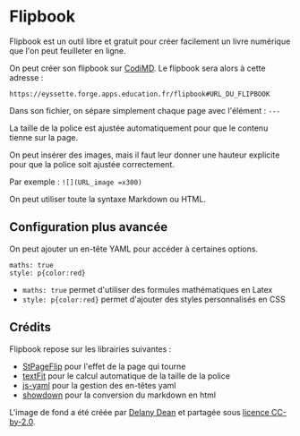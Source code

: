 # Flipbook

Flipbook est un outil libre et gratuit pour créer facilement un livre numérique que l'on peut feuilleter en ligne.

On peut créer son flipbook sur [CodiMD](https://codimd.apps.education.fr/). Le flipbook sera alors à cette adresse :

`https://eyssette.forge.apps.education.fr/flipbook#URL_DU_FLIPBOOK`

Dans son fichier, on sépare simplement chaque page avec l'élément : `---`

La taille de la police est ajustée automatiquement pour que le contenu tienne sur la page.

On peut insérer des images, mais il faut leur donner une hauteur explicite pour que la police soit ajustée correctement.

Par exemple : `![](URL_image =x300)`

On peut utiliser toute la syntaxe Markdown ou HTML.

## Configuration plus avancée

On peut ajouter un en-tête YAML pour accéder à certaines options.

```​
maths: true
style: p{color:red}​
```

- `maths: true` permet d'utiliser des formules mathématiques en Latex
- `style: p{color:red}` permet d'ajouter des styles personnalisés en CSS

## Crédits

Flipbook repose sur les librairies suivantes : 
- [StPageFlip](https://github.com/Nodlik/StPageFlip) pour l'effet de la page qui tourne
- [textFit](https://github.com/STRML/textFit) pour le calcul automatique de la taille de la police
- [js-yaml](https://github.com/nodeca/js-yaml) pour la gestion des en-têtes yaml
- [showdown](https://github.com/showdownjs/showdown) pour la conversion du markdown en html

L'image de fond a été créée par [Delany Dean](https://www.flickr.com/people/21012477@N07) et partagée sous [licence CC-by-2.0](https://commons.wikimedia.org/wiki/File:Book_cover_fabric_-_Flickr_-_Delany_Dean.jpg).